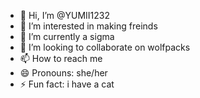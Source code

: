 - 👋 Hi, I’m @YUMII1232
- 👀 I’m interested in making freinds
- 🌱 I’m currently a sigma 
- 💞️ I’m looking to collaborate on wolfpacks
- 📫 How to reach me 
- 😄 Pronouns: she/her
- ⚡ Fun fact: i have a cat

<!---
YUMII1232/YUMII1232 is a ✨ special ✨ repository because its `README.md` (this file) appears on your GitHub profile.
You can click the Preview link to take a look at your changes.
--->
